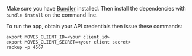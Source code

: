 Make sure you have [Bundler](http://gembundler.com/) installed. Then install the dependencies with `bundle install` on the command line.

To run the app, obtain your API credentials then issue these commands:

	export MOVES_CLIENT_ID=<your client id>
	export MOVES_CLIENT_SECRET=<your client secret>
	rackup -p 4567
